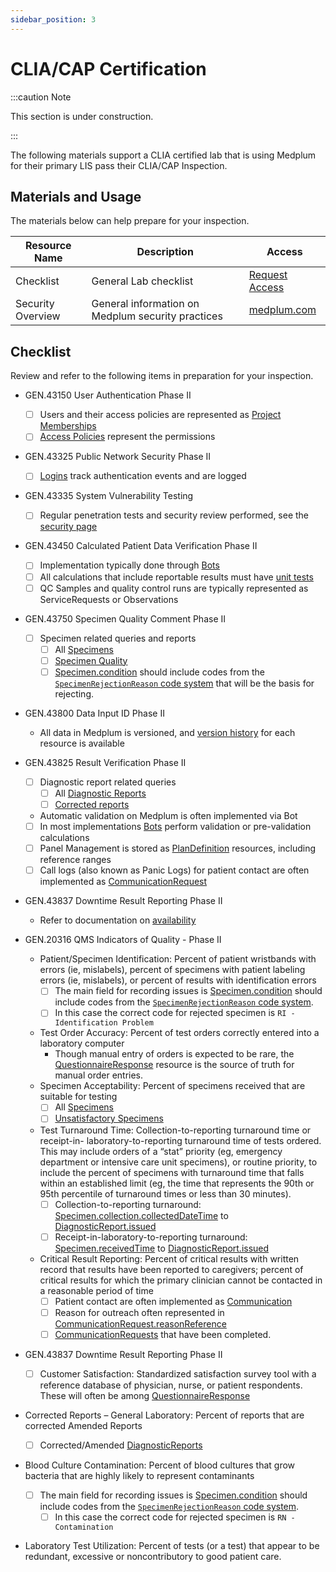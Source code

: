 ```yaml
---
sidebar_position: 3
---
```


# CLIA/CAP Certification

:::caution Note

This section is under construction.

:::

The following materials support a CLIA certified lab that is using Medplum for their primary LIS pass their CLIA/CAP Inspection.

## Materials and Usage

The materials below can help prepare for your inspection.

| Resource Name     | Description                                       | Access                                                                                               |
| ----------------- | ------------------------------------------------- | ---------------------------------------------------------------------------------------------------- |
| Checklist         | General Lab checklist                             | [Request Access](https://drive.google.com/file/d/1Km-VLLV4HJ0ZcL51rkQoY4MnxUHlSTKt/view?usp=sharing) |
| Security Overview | General information on Medplum security practices | [medplum.com](https://www.medplum.com/security)                                                      |

## Checklist

Review and refer to the following items in preparation for your inspection.

- GEN.43150 User Authentication Phase II
  - [ ] Users and their access policies are represented as [Project Memberships](https://app.medplum.com/ProjectMembership)
  - [ ] [Access Policies](https://app.medplum.com/AccessPolicy) represent the permissions
- GEN.43325 Public Network Security Phase II
  - [ ] [Logins](/docs/api/fhir/medplum/login) track authentication events and are logged
- GEN.43335 System Vulnerability Testing
  - [ ] Regular penetration tests and security review performed, see the [security page](/security#application-security)
- GEN.43450 Calculated Patient Data Verification Phase II
  - [ ] Implementation typically done through [Bots](https://app.medplum.com/Bot)
  - [ ] All calculations that include reportable results must have [unit tests](/docs/bots/unit-testing-bots)
  - [ ] QC Samples and quality control runs are typically represented as ServiceRequests or Observations
- GEN.43750 Specimen Quality Comment Phase II
  - [ ] Specimen related queries and reports
    - [ ] All [Specimens](https://app.medplum.com/Specimen)
    - [ ] [Specimen Quality](https://app.medplum.com/Specimen?_count=20&_fields=id,_lastUpdated,status&_offset=0&_sort=-_lastUpdated&status=unsatisfactory)
    - [ ] [Specimen.condition](https://app.medplum.com/Specimen?_count=20&_fields=id,_lastUpdated,condition&_offset=0&_sort=-_lastUpdated) should include codes from the [`SpecimenRejectionReason` code system](https://terminology.hl7.org/CodeSystem-v2-0490.html) that will be the basis for rejecting.
- GEN.43800 Data Input ID Phase II
  - All data in Medplum is versioned, and [version history](/docs/sdk/classes/MedplumClient#readhistory) for each resource is available
- GEN.43825 Result Verification Phase II
  - [ ] Diagnostic report related queries
    - [ ] All [Diagnostic Reports](https://app.medplum.com/DiagnosticReport)
    - [ ] [Corrected reports](https://app.medplum.com/DiagnosticReport?_count=20&_fields=id,_lastUpdated,subject,code,status&_offset=0&_sort=-_lastUpdated&status=corrected)
  - Automatic validation on Medplum is often implemented via Bot
  - [ ] In most implementations [Bots](https://app.medplum.com/Bot) perform validation or pre-validation calculations
  - [ ] Panel Management is stored as [PlanDefinition](https://app.medplum.com/PlanDefinition) resources, including reference ranges
  - [ ] Call logs (also known as Panic Logs) for patient contact are often implemented as [CommunicationRequest](https://app.medplum.com/CommunicationRequest?_count=20&_fields=id,_lastUpdated,category,patient&_offset=0&_sort=-_lastUpdated)
- GEN.43837 Downtime Result Reporting Phase II
  - Refer to documentation on [availability](/security#availability)
- GEN.20316 QMS Indicators of Quality - Phase II

  - Patient/Specimen Identification: Percent of patient wristbands with errors (ie, mislabels), percent of specimens with patient labeling errors (ie, mislabels), or percent of results with identification errors
    - [ ] The main field for recording issues is [Specimen.condition](https://app.medplum.com/Specimen?_count=20&_fields=id,_lastUpdated,condition&_offset=0&_sort=-_lastUpdated) should include codes from the [`SpecimenRejectionReason` code system](https://terminology.hl7.org/CodeSystem-v2-0490.html).
    - [ ] In this case the correct code for rejected specimen is `RI - Identification Problem`
  - Test Order Accuracy: Percent of test orders correctly entered into a laboratory computer
    - Though manual entry of orders is expected to be rare, the [QuestionnaireResponse](https://app.medplum.com/QuestionnaireResponse) resource is the source of truth for manual order entries.
  - Specimen Acceptability: Percent of specimens received that are suitable for testing
    - [ ] All [Specimens](https://app.medplum.com/Specimen)
    - [ ] [Unsatisfactory Specimens](https://app.medplum.com/Specimen?_count=20&_fields=id,_lastUpdated,status&_offset=0&_sort=-_lastUpdated&status=unsatisfactory)
  - Test Turnaround Time: Collection-to-reporting turnaround time or receipt-in- laboratory-to-reporting turnaround time of tests ordered. This may include orders of a “stat” priority (eg, emergency department or intensive care unit specimens), or routine priority, to include the percent of specimens with turnaround time that falls within an established limit (eg, the time that represents the 90th or 95th percentile of turnaround times or less than 30 minutes).
    - [ ] Collection-to-reporting turnaround: [Specimen.collection.collectedDateTime](https://app.medplum.com/Specimen?_count=20&_fields=id,_lastUpdated,condition,collection&_offset=0&_sort=-_lastUpdated) to [DiagnosticReport.issued](https://app.medplum.com/DiagnosticReport?_count=20&_fields=id,_lastUpdated,subject,code,status,specimen,issued&_offset=0&_sort=-_lastUpdated)
    - [ ] Receipt-in-laboratory-to-reporting turnaround: [Specimen.receivedTime](https://app.medplum.com/Specimen?_count=20&_fields=id,_lastUpdated,receivedTime&_offset=0&_sort=-_lastUpdated) to [DiagnosticReport.issued](https://app.medplum.com/DiagnosticReport?_count=20&_fields=id,_lastUpdated,subject,code,status,specimen,issued&_offset=0&_sort=-_lastUpdated)
  - Critical Result Reporting: Percent of critical results with written record that results have been reported to caregivers; percent of critical results for which the primary clinician cannot be contacted in a reasonable period of time
    - [ ] Patient contact are often implemented as [Communication](https://app.medplum.com/Communication?_count=20&_fields=id,_lastUpdated,status,subject,sender,payload&_offset=0&_sort=-_lastUpdated)
    - [ ] Reason for outreach often represented in [CommunicationRequest.reasonReference](https://app.medplum.com/CommunicationRequest?_count=20&_fields=id,_lastUpdated,reasonReference&_offset=0&_sort=-_lastUpdated)
    - [ ] [CommunicationRequests](https://app.medplum.com/CommunicationRequest?_count=20&_fields=id,_lastUpdated,reasonReference,status&_offset=0&_sort=-_lastUpdated&status:contains=completed) that have been completed.

- GEN.43837 Downtime Result Reporting Phase II
  - [ ] Customer Satisfaction: Standardized satisfaction survey tool with a reference database of physician, nurse, or patient respondents. These will often be among [QuestionnaireResponse](https://app.medplum.com/QuestionnaireResponse)
- Corrected Reports – General Laboratory: Percent of reports that are corrected Amended Reports
  - [ ] Corrected/Amended [DiagnosticReports](https://app.medplum.com/DiagnosticReport?status=corrected,ammended)
- Blood Culture Contamination: Percent of blood cultures that grow bacteria that are highly likely to represent contaminants
  - [ ] The main field for recording issues is [Specimen.condition](https://app.medplum.com/Specimen?_count=20&_fields=id,_lastUpdated,condition&_offset=0&_sort=-_lastUpdated) should include codes from the [`SpecimenRejectionReason` code system](https://terminology.hl7.org/CodeSystem-v2-0490.html).
    - [ ] In this case the correct code for rejected specimen is `RN - Contamination`
- Laboratory Test Utilization: Percent of tests (or a test) that appear to be redundant, excessive or noncontributory to good patient care.
